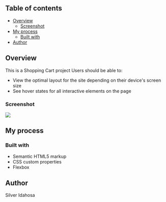 ## Table of contents

- [Overview](#overview)
  - [Screenshot](#screenshot)
- [My process](#my-process)
  - [Built with](#built-with)
- [Author](#author)

## Overview

This is a Shopping Cart project
Users should be able to:

- View the optimal layout for the site depending on their device's screen size
- See hover states for all interactive elements on the page

### Screenshot

![](<./images/Screenshot%20(34).png>)

## My process

### Built with

- Semantic HTML5 markup
- CSS custom properties
- Flexbox

## Author

Silver Idahosa
